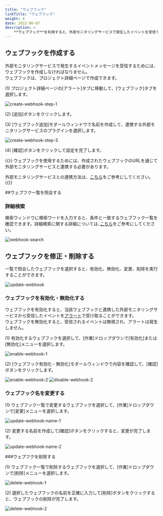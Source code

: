 ```yaml
---
title: "ウェブフック"
linkTitle: "ウェブフック"
weight: 4
date: 2022-06-07
description: >
    **ウェブフック**を利用すると、外部モニタリングサービスで発生したイベントを受信できます。
---
```


## ウェブフックを作成する

<!--この項目は、[アラートマネージャー > quick start]の「ウェブフックを作成する」項目と同じです。修正時にはご注意ください -->

外部モニタリングサービスで発生するイベントメッセージを受信するためには、ウェブフックを作成しなければなりません。
<br>
ウェブフックは、プロジェクト詳細ページで作成できます。


(1) プロジェクト詳細ページの[アラート]タブに移動して、[ウェブフック]タブを選択します。

![create-webhook-step-1](/jp/docs/guides/alert-manager/quick-start-img/create-webhook-step-1,2.png)

(2) [追加]ボタンをクリックします。

(3) [ウェブフック追加]モダールウィンドウで名前を作成して、連携する外部モニタリングサービスのプラグインを選択します。

![create-webhook-step-3](/jp/docs/guides/alert-manager/quick-start-img/create-webhook-step-3.png)

(4) [確認]ボタンをクリックして設定を完了します。

{{<alert title="外部モニタリングサービス連携">}}
ウェブフックを使用するためには、作成されたウェブフックのURLを通じて外部モニタリングサービスと連携する必要があります。

外部モニタリングサービスとの連携方法は、[こちら](/jp/docs/guides/plugins/alert-manager-webhook/)をご参考にしてください｡
{{</alert>}}






##ウェプフク一覧を照会する

### 詳細検索
検索ウィンドウに検索ワードを入力すると、条件と一致するウェブフック一覧を確認できます。詳細検索に関する詳細については､[こちら](/jp/docs/guides/advanced/search/)をご参考にしてください｡

![webhook-search](/jp/docs/guides/alert-manager/webhook-img/webhook-search.png)

## ウェブフックを修正・削除する

一覧で照会したウェブフックを選択すると、有効化、無効化、変更、削除を実行することができます。

![update-webhook](/jp/docs/guides/alert-manager/webhook-img/update-webhook.png)

### ウェブフックを有効化・無効化する

ウェブフックを有効化すると、当該ウェブフックと連携した外部モニタリングサービスから受信したイベントを[アラート](/jp/docs/guides/alert-manager/alert/)で受け取ることができます。
<br>
ウェブフックを無効化すると、受信されるイベントは無視され、アラートは発生しません。

(1) 有効化するウェブフックを選択して、[作業]ドロップダウンで[有効化]または[無効化]メニューを選択します。

![enable-webhook-1](/jp/docs/guides/alert-manager/webhook-img/enable-webhook-1.png)

(2) [ウェブフック有効化・無効化]モダールウィンドウで内容を確認して、[確認]ボタンをクリックします。

![enable-webhook-2](/jp/docs/guides/alert-manager/webhook-img/enable-webhook-2.png)
![disable-webhook-2](/jp/docs/guides/alert-manager/webhook-img/disable-webhook-2.png)


### ウェブフック名を変更する

(1) ウェブフック一覧で変更するウェブフックを選択して、[作業]ドロップダウンで[変更]メニューを選択します。

![update-webhook-name-1](/jp/docs/guides/alert-manager/webhook-img/update-webhook-name-1.png)

(2) 変更する名前を作成して[確認]ボタンをクリックすると、変更が完了します。

![update-webhook-name-2](/jp/docs/guides/alert-manager/webhook-img/update-webhook-name-2.png)

###ウェプフクを削除する
    
(1) ウェブフック一覧で削除するウェブフックを選択して、[作業]ドロップダウンで[削除]メニューを選択します。

![delete-webhook-1](/jp/docs/guides/alert-manager/webhook-img/delete-webhook-1.png)

(2) 選択したウェブフックの名前を正確に入力して[削除]ボタンをクリックすると、ウェブフックの削除が完了します。 

![delete-webhook-2](/jp/docs/guides/alert-manager/webhook-img/delete-webhook-2.png)
